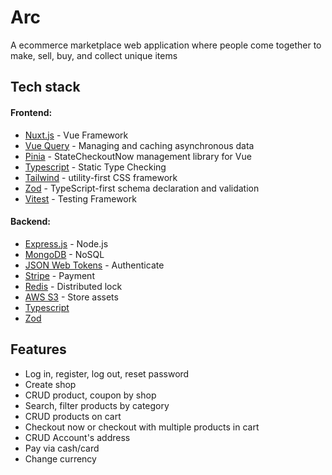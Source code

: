 # Arc
A ecommerce marketplace web application  where people come together to make, sell, buy, and collect unique items

[//]: # (![Screenshot]&#40;./public/marketing/app.png&#41;)

## Tech stack

#### Frontend:
- [Nuxt.js](https://nuxt.com/) - Vue Framework
- [Vue Query](https://tanstack.com/query/latest/docs/framework/vue/overview) - Managing and caching asynchronous data
- [Pinia](https://pinia.vuejs.org/) - StateCheckoutNow management library for Vue
- [Typescript](https://www.typescriptlang.org/) - Static Type Checking
- [Tailwind](https://tailwindcss.com/) - utility-first CSS framework
- [Zod](https://zod.dev/) - TypeScript-first schema declaration and validation
- [Vitest](https://vitest.dev/) - Testing Framework

#### Backend:
- [Express.js](https://expressjs.com/) - Node.js
- [MongoDB](https://www.mongodb.com/) - NoSQL
- [JSON Web Tokens](https://jwt.io/) - Authenticate
- [Stripe](https://stripe.com/) - Payment
- [Redis](https://redis.io/) - Distributed lock
- [AWS S3](https://aws.amazon.com/pm/serv-s3/) - Store assets
- [Typescript](https://www.typescriptlang.org/)
- [Zod](https://zod.dev/)

## Features
- Log in, register, log out, reset password
- Create shop
- CRUD product, coupon by shop
- Search, filter products by category
- CRUD products on cart
- Checkout now or checkout with multiple products in cart
- CRUD Account's address
- Pay via cash/card
- Change currency
